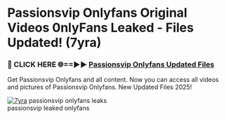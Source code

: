 # Passionsvip Onlyfans Original Videos 0nlyFans Leaked - Files Updated! (7yra)

<h3>🔴 CLICK HERE 🌐==►► <a href="https://tinyurl.com/x26r9saj" rel="nofollow">Passionsvip Onlyfans Updated Files</a></h3>

Get Passionsvip Onlyfans and all content. Now you can access all videos and pictures of Passionsvip Onlyfans. New Updated Files 2025!

[![7yra](https://i.imgur.com/LkgZPqh.gif)](https://tinyurl.com/x26r9saj)
passionsvip onlyfans leaks<br>
passionsvip leaked onlyfans